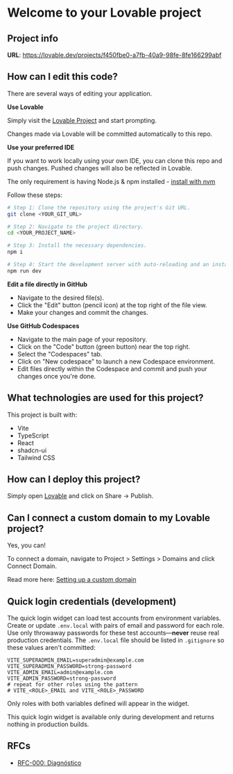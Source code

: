 # Welcome to your Lovable project

## Project info

**URL**: https://lovable.dev/projects/f450fbe0-a7fb-40a9-98fe-8fe166299abf

## How can I edit this code?

There are several ways of editing your application.

**Use Lovable**

Simply visit the [Lovable Project](https://lovable.dev/projects/f450fbe0-a7fb-40a9-98fe-8fe166299abf) and start prompting.

Changes made via Lovable will be committed automatically to this repo.

**Use your preferred IDE**

If you want to work locally using your own IDE, you can clone this repo and push changes. Pushed changes will also be reflected in Lovable.

The only requirement is having Node.js & npm installed - [install with nvm](https://github.com/nvm-sh/nvm#installing-and-updating)

Follow these steps:

```sh
# Step 1: Clone the repository using the project's Git URL.
git clone <YOUR_GIT_URL>

# Step 2: Navigate to the project directory.
cd <YOUR_PROJECT_NAME>

# Step 3: Install the necessary dependencies.
npm i

# Step 4: Start the development server with auto-reloading and an instant preview.
npm run dev
```

**Edit a file directly in GitHub**

- Navigate to the desired file(s).
- Click the "Edit" button (pencil icon) at the top right of the file view.
- Make your changes and commit the changes.

**Use GitHub Codespaces**

- Navigate to the main page of your repository.
- Click on the "Code" button (green button) near the top right.
- Select the "Codespaces" tab.
- Click on "New codespace" to launch a new Codespace environment.
- Edit files directly within the Codespace and commit and push your changes once you're done.

## What technologies are used for this project?

This project is built with:

- Vite
- TypeScript
- React
- shadcn-ui
- Tailwind CSS

## How can I deploy this project?

Simply open [Lovable](https://lovable.dev/projects/f450fbe0-a7fb-40a9-98fe-8fe166299abf) and click on Share -> Publish.

## Can I connect a custom domain to my Lovable project?

Yes, you can!

To connect a domain, navigate to Project > Settings > Domains and click Connect Domain.

Read more here: [Setting up a custom domain](https://docs.lovable.dev/tips-tricks/custom-domain#step-by-step-guide)

## Quick login credentials (development)

The quick login widget can load test accounts from environment variables. Create or update `.env.local` with pairs of email and password for each role. Use only throwaway passwords for these test accounts—**never** reuse real production credentials. The `.env.local` file should be listed in `.gitignore` so these values aren't committed:

```
VITE_SUPERADMIN_EMAIL=superadmin@example.com
VITE_SUPERADMIN_PASSWORD=strong-password
VITE_ADMIN_EMAIL=admin@example.com
VITE_ADMIN_PASSWORD=strong-password
# repeat for other roles using the pattern
# VITE_<ROLE>_EMAIL and VITE_<ROLE>_PASSWORD
```

Only roles with both variables defined will appear in the widget.

This quick login widget is available only during development and returns nothing in production builds.

## RFCs

- [RFC-000: Diagnóstico](docs/RFC-000-diagnostico.md)
